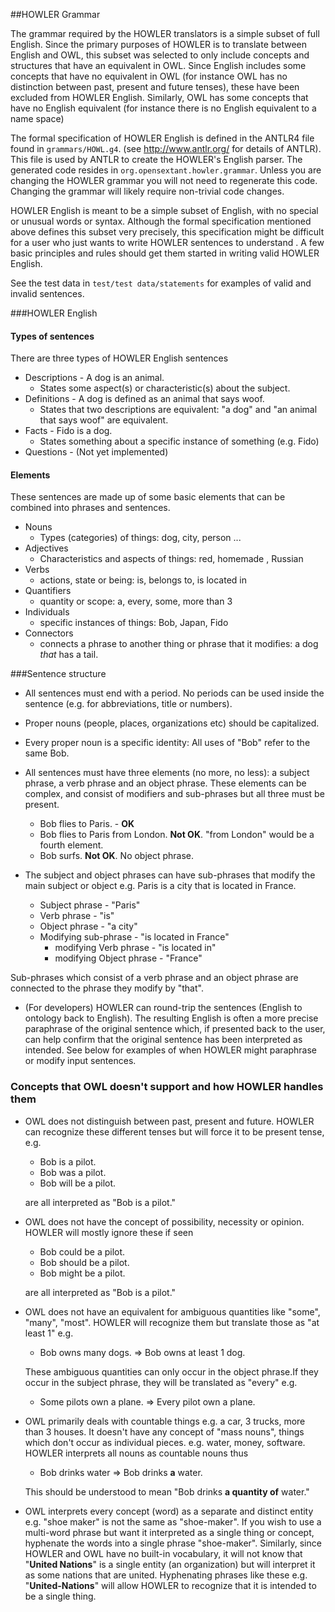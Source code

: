 ##HOWLER Grammar
 	
The grammar required by the HOWLER translators is a simple subset of full English. Since the primary purposes of HOWLER is to translate
between English and OWL, this subset was selected to only include concepts and structures that have an equivalent in OWL. Since English includes some concepts that have no equivalent in OWL (for instance OWL has no distinction between past, present and future tenses), these have been excluded from HOWLER English. Similarly, OWL has some concepts that have no English equivalent (for instance there is no English equivalent to a name space)

The formal specification of HOWLER English is defined in the ANTLR4 file found in `grammars/HOWL.g4`. (see <http://www.antlr.org/> for details of ANTLR). This file is used by ANTLR to create the HOWLER's English parser. The generated code resides in `org.opensextant.howler.grammar`. Unless you are changing the HOWLER grammar you will not need to regenerate this code. Changing the grammar will likely require non-trivial code changes.

HOWLER English is meant to be a simple subset of English, with no special or unusual words or syntax. Although the formal specification mentioned above defines this subset very precisely, this specification might be difficult for a user  who just wants to write HOWLER sentences to understand . A few basic principles and rules should get them started in writing valid HOWLER English.

See the test data in `test/test data/statements` for examples of valid and invalid sentences. 

###HOWLER English

#### Types of sentences
 There are three types of HOWLER English sentences
  
* Descriptions - A dog is an animal.
  * States some aspect(s) or characteristic(s) about the subject. 
* Definitions -  A dog is defined as an animal that says woof.  
  * States that two descriptions are equivalent: "a dog" and "an animal that says woof" are equivalent. 
* Facts - Fido is a dog.  
  * States something about a specific instance of something (e.g. Fido) 
* Questions - (Not yet implemented)

#### Elements
These sentences are made up of some basic elements that can be combined into phrases and sentences.

* Nouns
  * Types (categories) of things: dog, city, person ... 
* Adjectives
  * Characteristics and aspects of things: red, homemade , Russian
* Verbs
  * actions, state or being: is, belongs to, is located in
* Quantifiers
  * quantity or scope: a, every, some, more than 3
* Individuals
  * specific instances of things: Bob, Japan, Fido
* Connectors
  * connects a phrase to another thing or phrase that it modifies: a dog *that* has a tail.  

###Sentence structure
* All sentences must end with a period. No periods can be used inside the sentence (e.g. for abbreviations, title or numbers).
* Proper nouns (people, places, organizations etc) should be capitalized.
* Every proper noun is a specific identity: All uses of "Bob" refer to the same Bob. 
* All sentences must have three elements (no more, no less): a subject phrase, a verb phrase and an object phrase. These elements can be complex, and consist of modifiers and sub-phrases but all three must be present.
  * Bob flies to Paris. - **OK**
  * Bob flies to Paris from London. **Not OK**.  "from London" would be a fourth element.
  * Bob surfs.  **Not OK**. No object phrase.
  
* The subject and object phrases can have sub-phrases that modify the main subject or object e.g. Paris is a city that is located in France.
  * Subject phrase - "Paris"
  * Verb phrase - "is"
  * Object phrase - "a city"
  * Modifying sub-phrase - "is located in France"
     * modifying Verb phrase - "is located in"
     * modifying Object phrase - "France"
     
     
Sub-phrases which consist of a verb phrase and an object phrase are connected to the phrase they modify by "that".
	
* (For developers) HOWLER can round-trip the sentences (English to ontology back to English). The resulting English is often a more precise
	paraphrase of the original sentence which, if presented back to the user, can help confirm that the original sentence has been interpreted
	as intended. See below for examples of when HOWLER might paraphrase or modify input sentences.
		
### Concepts that OWL doesn't support and how HOWLER handles them
 
* OWL does not distinguish between past, present and future. HOWLER can recognize these different tenses but will force it to be present tense, e.g.  

  * Bob is a pilot.
  * Bob was a pilot.
  * Bob will be a pilot. 
  
  are all interpreted as "Bob is a pilot."
	
* OWL does not have the concept of possibility, necessity or opinion. HOWLER will mostly ignore these if seen 

  * Bob could be a pilot.
  * Bob should be a pilot.
  * Bob might be a pilot.
  
   are all interpreted as "Bob is a pilot."

* OWL does not have an equivalent for ambiguous quantities like "some", "many", "most". HOWLER will recognize them but translate those as "at least 1"  e.g. 
	* Bob owns many dogs. => Bob owns at least 1 dog.
	  
   These ambiguous quantities can only occur in the object phrase.If they occur in the subject phrase, they will be translated as "every" e.g. 
	* Some pilots own a plane. => Every pilot own a plane.
	 
* OWL primarily deals with countable things e.g. a car, 3 trucks, more than 3 houses. It doesn't have any concept of "mass nouns", 
   things which don't occur as individual pieces. e.g. water, money, software.
   HOWLER interprets  all nouns as countable nouns thus 
   * Bob drinks water => Bob drinks **a** water. 
   
   This should be understood to mean "Bob drinks **a quantity of** water."  
   
* OWL interprets every concept (word) as a separate and distinct entity e.g. "shoe maker" is not the same as "shoe-maker". If you wish to use a multi-word phrase but want it interpreted as a single thing or concept, hyphenate the words into a single phrase "shoe-maker". Similarly, since HOWLER and OWL have no built-in vocabulary, it will not know that "**United Nations**" is a single entity (an organization) but will interpret it as some nations that are united. Hyphenating phrases like these e.g. "**United-Nations**" will allow HOWLER to recognize that it is intended to be a single thing. 
 	  	
		
